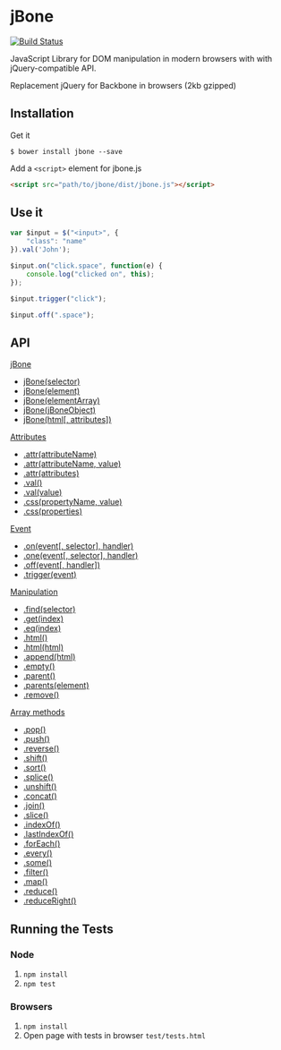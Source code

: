 # jBone 

[![Build Status](https://travis-ci.org/kupriyanenko/jbone.png?branch=master)](https://travis-ci.org/kupriyanenko/jbone)

JavaScript Library for DOM manipulation in modern browsers with with jQuery-compatible API.

Replacement jQuery for Backbone in browsers (2kb gzipped)

## Installation

Get it

```
$ bower install jbone --save
```

Add a ```<script>``` element for jbone.js

```html
<script src="path/to/jbone/dist/jbone.js"></script>
```

## Use it

```javascript
var $input = $("<input>", {
	"class": "name"
}).val('John');

$input.on("click.space", function(e) {
	console.log("clicked on", this);
});

$input.trigger("click");

$input.off(".space");
```

## API

[jBone](https://github.com/kupriyanenko/jbone/wiki/jBone)

* [jBone(selector)](https://github.com/kupriyanenko/jbone/wiki/jBone#jboneselector)
* [jBone(element)](https://github.com/kupriyanenko/jbone/wiki/jBone#jboneelement)
* [jBone(elementArray)](https://github.com/kupriyanenko/jbone/wiki/jBone#jboneelementarray)
* [jBone(jBoneObject)](https://github.com/kupriyanenko/jbone/wiki/jBone#jbonejboneobject)
* [jBone(html[, attributes])](https://github.com/kupriyanenko/jbone/wiki/jBone#jbonehtml-attributes)

[Attributes](https://github.com/kupriyanenko/jbone/wiki/Attributes)

* [.attr(attributeName)](https://github.com/kupriyanenko/jbone/wiki/Attributes#attrattributename)
* [.attr(attributeName, value)](https://github.com/kupriyanenko/jbone/wiki/Attributes#attrattributename-value)
* [.attr(attributes)](https://github.com/kupriyanenko/jbone/wiki/Attributes#attrattributes)
* [.val()](https://github.com/kupriyanenko/jbone/wiki/Attributes#val)
* [.val(value)](https://github.com/kupriyanenko/jbone/wiki/Attributes#valvalue)
* [.css(propertyName, value)](https://github.com/kupriyanenko/jbone/wiki/Attributes#csspropertyname-value)
* [.css(properties)](https://github.com/kupriyanenko/jbone/wiki/Attributes#cssproperties)

[Event](https://github.com/kupriyanenko/jbone/wiki/Event)

* [.on(event[, selector], handler)](https://github.com/kupriyanenko/jbone/wiki/Event#onevent-selector-handler)
* [.one(event[, selector], handler)](https://github.com/kupriyanenko/jbone/wiki/Event#oneevent-selector-handler)
* [.off(event[, handler])](https://github.com/kupriyanenko/jbone/wiki/Event#offevent-handler)
* [.trigger(event)](https://github.com/kupriyanenko/jbone/wiki/Event#triggerevent)

[Manipulation](https://github.com/kupriyanenko/jbone/wiki/Manipulation)

* [.find(selector)](https://github.com/kupriyanenko/jbone/wiki/Manipulation#findselector)
* [.get(index)](https://github.com/kupriyanenko/jbone/wiki/Manipulation#getindex)
* [.eq(index)](https://github.com/kupriyanenko/jbone/wiki/Manipulation#eqindex)
* [.html()](https://github.com/kupriyanenko/jbone/wiki/Manipulation#html)
* [.html(html)](https://github.com/kupriyanenko/jbone/wiki/Manipulation#htmlhtml)
* [.append(html)](https://github.com/kupriyanenko/jbone/wiki/Manipulation#appendhtml)
* [.empty()](https://github.com/kupriyanenko/jbone/wiki/Manipulation#empty)
* [.parent()](https://github.com/kupriyanenko/jbone/wiki/Manipulation#parent)
* [.parents(element)](https://github.com/kupriyanenko/jbone/wiki/Manipulation#parentselement)
* [.remove()](https://github.com/kupriyanenko/jbone/wiki/Manipulation#remove)

[Array methods](https://developer.mozilla.org/docs/Web/JavaScript/Reference/Global_Objects/Array/prototype#Methods)

* [.pop()](https://developer.mozilla.org/docs/JavaScript/Reference/Global_Objects/Array/pop)
* [.push()](https://developer.mozilla.org/docs/JavaScript/Reference/Global_Objects/Array/push)
* [.reverse()](https://developer.mozilla.org/docs/JavaScript/Reference/Global_Objects/Array/reverse)
* [.shift()](https://developer.mozilla.org/docs/JavaScript/Reference/Global_Objects/Array/shift)
* [.sort()](https://developer.mozilla.org/docs/JavaScript/Reference/Global_Objects/Array/sort)
* [.splice()](https://developer.mozilla.org/docs/JavaScript/Reference/Global_Objects/Array/splice)
* [.unshift()](https://developer.mozilla.org/docs/JavaScript/Reference/Global_Objects/Array/unshift)
* [.concat()](https://developer.mozilla.org/docs/JavaScript/Reference/Global_Objects/Array/concat)
* [.join()](https://developer.mozilla.org/docs/JavaScript/Reference/Global_Objects/Array/join)
* [.slice()](https://developer.mozilla.org/docs/JavaScript/Reference/Global_Objects/Array/slice)
* [.indexOf()](https://developer.mozilla.org/docs/JavaScript/Reference/Global_Objects/Array/indexOf)
* [.lastIndexOf()](https://developer.mozilla.org/docs/JavaScript/Reference/Global_Objects/Array/lastIndexOf)
* [.forEach()](https://developer.mozilla.org/docs/JavaScript/Reference/Global_Objects/Array/forEach)
* [.every()](https://developer.mozilla.org/docs/JavaScript/Reference/Global_Objects/Array/every)
* [.some()](https://developer.mozilla.org/docs/JavaScript/Reference/Global_Objects/Array/some)
* [.filter()](https://developer.mozilla.org/docs/JavaScript/Reference/Global_Objects/Array/filter)
* [.map()](https://developer.mozilla.org/docs/JavaScript/Reference/Global_Objects/Array/map)
* [.reduce()](https://developer.mozilla.org/docs/JavaScript/Reference/Global_Objects/Array/reduce)
* [.reduceRight()](https://developer.mozilla.org/docs/JavaScript/Reference/Global_Objects/Array/reduceRight)

## Running the Tests

### Node

1. ```npm install```
2. ```npm test```

### Browsers

1. ```npm install```
2. Open page with tests in browser ```test/tests.html```
